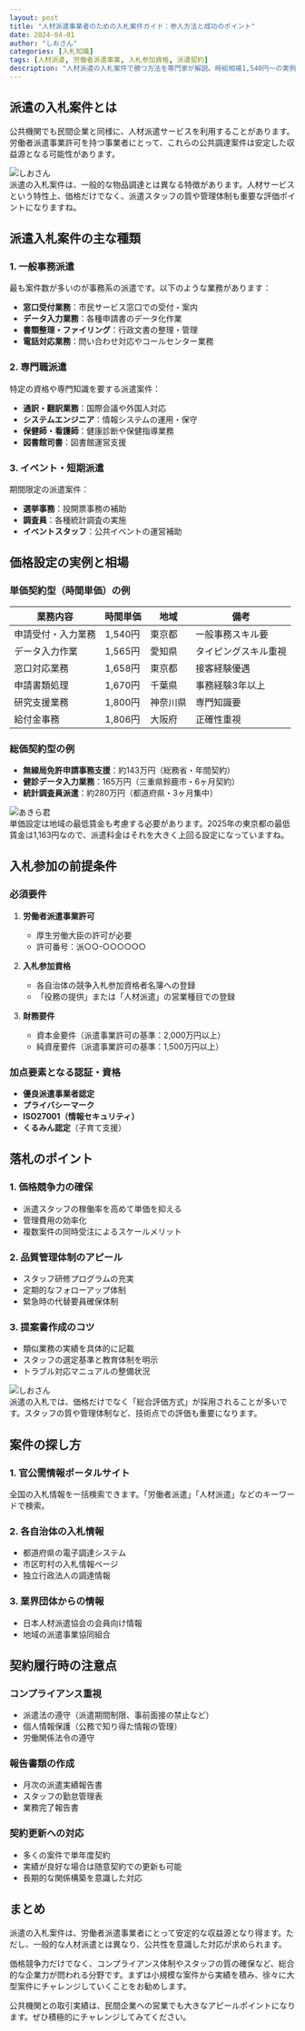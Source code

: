 ```yaml
---
layout: post
title: "人材派遣事業者のための入札案件ガイド：参入方法と成功のポイント"
date: 2024-04-01
author: "しおさん"
categories: [入札知識]
tags: [人材派遣, 労働者派遣事業, 入札参加資格, 派遣契約]
description: "人材派遣の入札案件で勝つ方法を専門家が解説。時給相場1,540円～の実例、労働者派遣事業許可の活用法、落札のポイント、コンプライアンス対応まで、公共調達で安定収益を確保する戦略を網羅します。"
---
```


## 派遣の入札案件とは

公共機関でも民間企業と同様に、人材派遣サービスを利用することがあります。労働者派遣事業許可を持つ事業者にとって、これらの公共調達案件は安定した収益源となる可能性があります。

<!-- しおさんのコメント -->
<div class="expert-comment">
    <img src="/assets/images/shiozawa_character.webp" alt="しおさん" class="comment-avatar">
    <div class="comment-bubble">
        派遣の入札案件は、一般的な物品調達とは異なる特徴があります。人材サービスという特性上、価格だけでなく、派遣スタッフの質や管理体制も重要な評価ポイントになりますね。
    </div>
</div>

## 派遣入札案件の主な種類

### 1. 一般事務派遣
最も案件数が多いのが事務系の派遣です。以下のような業務があります：

- **窓口受付業務**：市民サービス窓口での受付・案内
- **データ入力業務**：各種申請書のデータ化作業
- **書類整理・ファイリング**：行政文書の整理・管理
- **電話対応業務**：問い合わせ対応やコールセンター業務

### 2. 専門職派遣
特定の資格や専門知識を要する派遣案件：

- **通訳・翻訳業務**：国際会議や外国人対応
- **システムエンジニア**：情報システムの運用・保守
- **保健師・看護師**：健康診断や保健指導業務
- **図書館司書**：図書館運営支援

### 3. イベント・短期派遣
期間限定の派遣案件：

- **選挙事務**：投開票事務の補助
- **調査員**：各種統計調査の実施
- **イベントスタッフ**：公共イベントの運営補助

## 価格設定の実例と相場

### 単価契約型（時間単価）の例

| 業務内容 | 時間単価 | 地域 | 備考 |
|---------|----------|------|------|
| 申請受付・入力業務 | 1,540円 | 東京都 | 一般事務スキル要 |
| データ入力作業 | 1,565円 | 愛知県 | タイピングスキル重視 |
| 窓口対応業務 | 1,658円 | 東京都 | 接客経験優遇 |
| 申請書類処理 | 1,670円 | 千葉県 | 事務経験3年以上 |
| 研究支援業務 | 1,800円 | 神奈川県 | 専門知識要 |
| 給付金事務 | 1,806円 | 大阪府 | 正確性重視 |

### 総価契約型の例

- **無線局免許申請事務支援**：約143万円（総務省・年間契約）
- **健診データ入力業務**：165万円（三重県鈴鹿市・6ヶ月契約）
- **統計調査員派遣**：約280万円（都道府県・3ヶ月集中）

<!-- あきら君のコメント -->
<div class="expert-comment">
    <img src="/assets/images/akira_character.jpeg" alt="あきら君" class="comment-avatar">
    <div class="comment-bubble">
        単価設定は地域の最低賃金も考慮する必要があります。2025年の東京都の最低賃金は1,163円なので、派遣料金はそれを大きく上回る設定になっていますね。
    </div>
</div>

## 入札参加の前提条件

### 必須要件
1. **労働者派遣事業許可**
   - 厚生労働大臣の許可が必要
   - 許可番号：派○○-○○○○○○

2. **入札参加資格**
   - 各自治体の競争入札参加資格者名簿への登録
   - 「役務の提供」または「人材派遣」の営業種目での登録

3. **財務要件**
   - 資本金要件（派遣事業許可の基準：2,000万円以上）
   - 純資産要件（派遣事業許可の基準：1,500万円以上）

### 加点要素となる認証・資格
- **優良派遣事業者認定**
- **プライバシーマーク**
- **ISO27001（情報セキュリティ）**
- **くるみん認定**（子育て支援）

## 落札のポイント

### 1. 価格競争力の確保
- 派遣スタッフの稼働率を高めて単価を抑える
- 管理費用の効率化
- 複数案件の同時受注によるスケールメリット

### 2. 品質管理体制のアピール
- スタッフ研修プログラムの充実
- 定期的なフォローアップ体制
- 緊急時の代替要員確保体制

### 3. 提案書作成のコツ
- 類似業務の実績を具体的に記載
- スタッフの選定基準と教育体制を明示
- トラブル対応マニュアルの整備状況

<!-- しおさんのコメント -->
<div class="expert-comment">
    <img src="/assets/images/shiozawa_character.webp" alt="しおさん" class="comment-avatar">
    <div class="comment-bubble">
        派遣の入札では、価格だけでなく「総合評価方式」が採用されることが多いです。スタッフの質や管理体制など、技術点での評価も重要になります。
    </div>
</div>

## 案件の探し方

### 1. 官公需情報ポータルサイト
全国の入札情報を一括検索できます。「労働者派遣」「人材派遣」などのキーワードで検索。

### 2. 各自治体の入札情報
- 都道府県の電子調達システム
- 市区町村の入札情報ページ
- 独立行政法人の調達情報

### 3. 業界団体からの情報
- 日本人材派遣協会の会員向け情報
- 地域の派遣事業協同組合

## 契約履行時の注意点

### コンプライアンス重視
- 派遣法の遵守（派遣期間制限、事前面接の禁止など）
- 個人情報保護（公務で知り得た情報の管理）
- 労働関係法令の遵守

### 報告書類の作成
- 月次の派遣実績報告書
- スタッフの勤怠管理表
- 業務完了報告書

### 契約更新への対応
- 多くの案件で単年度契約
- 実績が良好な場合は随意契約での更新も可能
- 長期的な関係構築を意識した対応

## まとめ

派遣の入札案件は、労働者派遣事業者にとって安定的な収益源となり得ます。ただし、一般的な人材派遣とは異なり、公共性を意識した対応が求められます。

価格競争力だけでなく、コンプライアンス体制やスタッフの質の確保など、総合的な企業力が問われる分野です。まずは小規模な案件から実績を積み、徐々に大型案件にチャレンジしていくことをお勧めします。

公共機関との取引実績は、民間企業への営業でも大きなアピールポイントになります。ぜひ積極的にチャレンジしてみてください。